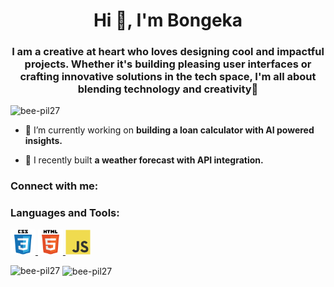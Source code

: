 ## <h1 align="center">Hi 👋, I'm Bongeka</h1>
<h3 align="center">I am a creative at heart who loves designing cool and impactful projects. Whether it's building pleasing user interfaces or crafting innovative solutions in the tech space, I'm all about blending technology and creativity🌈</h3>

<p align="left"> <img src="https://komarev.com/ghpvc/?username=bee-pil27&label=Profile%20views&color=0e75b6&style=flat" alt="bee-pil27" /> </p>

- 🔭 I’m currently working on **building a loan calculator with AI powered insights.**

- 🌱 I recently built **a weather forecast with API integration.**

<h3 align="left">Connect with me:</h3>
<p align="left">
</p>

<h3 align="left">Languages and Tools:</h3>
<p align="left"> <a href="https://www.w3schools.com/css/" target="_blank" rel="noreferrer"> <img src="https://raw.githubusercontent.com/devicons/devicon/master/icons/css3/css3-original-wordmark.svg" alt="css3" width="40" height="40"/> </a> <a href="https://www.w3.org/html/" target="_blank" rel="noreferrer"> <img src="https://raw.githubusercontent.com/devicons/devicon/master/icons/html5/html5-original-wordmark.svg" alt="html5" width="40" height="40"/> </a> <a href="https://developer.mozilla.org/en-US/docs/Web/JavaScript" target="_blank" rel="noreferrer"> <img src="https://raw.githubusercontent.com/devicons/devicon/master/icons/javascript/javascript-original.svg" alt="javascript" width="40" height="40"/> </a> </p>

<p><img align="left" src="https://github-readme-stats.vercel.app/api/top-langs?username=bee-pil27&show_icons=true&locale=en&layout=compact" alt="bee-pil27" /></p>

<p>&nbsp;<img align="center" src="https://github-readme-stats.vercel.app/api?username=bee-pil27&show_icons=true&locale=en" alt="bee-pil27" /></p>


<!--


